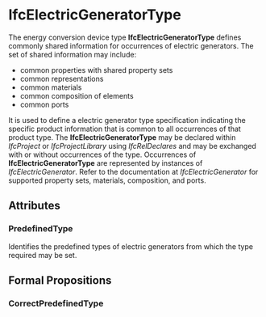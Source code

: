 # IfcElectricGeneratorType

The energy conversion device type **IfcElectricGeneratorType** defines commonly shared information for occurrences of electric generators. The set of shared information may include:

* common properties with shared property sets
* common representations
* common materials
* common composition of elements
* common ports

It is used to define a electric generator type specification indicating the specific product information that is common to all occurrences of that product type. The **IfcElectricGeneratorType** may be declared within _IfcProject_ or _IfcProjectLibrary_ using _IfcRelDeclares_ and may be exchanged with or without occurrences of the type. Occurrences of **IfcElectricGeneratorType** are represented by instances of _IfcElectricGenerator_. Refer to the documentation at _IfcElectricGenerator_ for supported property sets, materials, composition, and ports.

## Attributes

### PredefinedType
Identifies the predefined types of electric generators from which the type required may be set.

## Formal Propositions

### CorrectPredefinedType

